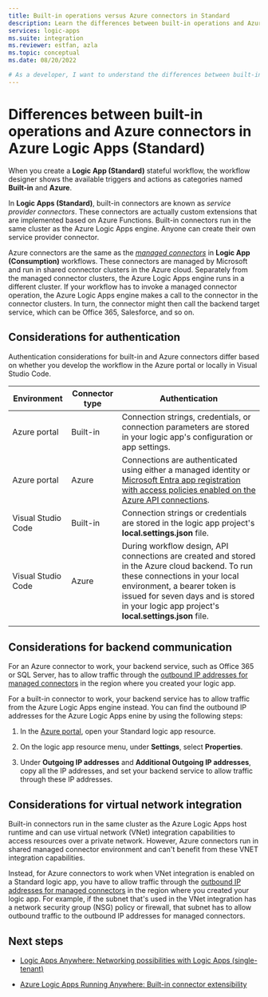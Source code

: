 ```yaml
---
title: Built-in operations versus Azure connectors in Standard
description: Learn the differences between built-in operations and Azure connectors for Standard logic apps.
services: logic-apps
ms.suite: integration
ms.reviewer: estfan, azla
ms.topic: conceptual
ms.date: 08/20/2022

# As a developer, I want to understand the differences between built-in and Azure connectors in Azure Logic Apps (Standard).
---
```


# Differences between built-in operations and Azure connectors in Azure Logic Apps (Standard)

When you create a **Logic App (Standard)** stateful workflow, the workflow designer shows the available triggers and actions as categories named **Built-in** and **Azure**. 

In **Logic Apps (Standard)**, built-in connectors are known as *service provider connectors*. These connectors are actually custom extensions that are implemented based on Azure Functions. Built-in connectors run in the same cluster as the Azure Logic Apps engine. Anyone can create their own service provider connector.

Azure connectors are the same as the [*managed connectors*](managed.md) in **Logic App (Consumption)** workflows. These connectors are managed by Microsoft and run in shared connector clusters in the Azure cloud. Separately from the managed connector clusters, the Azure Logic Apps engine runs in a different cluster. If your workflow has to invoke a managed connector operation, the Azure Logic Apps engine makes a call to the connector in the connector clusters. In turn, the connector might then call the backend target service, which can be Office 365, Salesforce, and so on.

<a name="considerations-authentication"></a>

## Considerations for authentication

Authentication considerations for built-in and Azure connectors differ based on whether you develop the workflow in the Azure portal or locally in Visual Studio Code.

| Environment | Connector type | Authentication |
|-------------|----------------|----------------|
| Azure portal | Built-in | Connection strings, credentials, or connection parameters are stored in your logic app's configuration or app settings. |
| Azure portal | Azure | Connections are authenticated using either a managed identity or [Microsoft Entra app registration with access policies enabled on the Azure API connections](../logic-apps/azure-arc-enabled-logic-apps-create-deploy-workflows.md#set-up-connection-authentication). |
| Visual Studio Code | Built-in | Connection strings or credentials are stored in the logic app project's **local.settings.json** file. |
| Visual Studio Code | Azure | During workflow design, API connections are created and stored in the Azure cloud backend. To run these connections in your local environment, a bearer token is issued for seven days and is stored in your logic app project's **local.settings.json** file. |
||||

<a name="considerations-backend-communication"></a>

## Considerations for backend communication

For an Azure connector to work, your backend service, such as Office 365 or SQL Server, has to allow traffic through the [outbound IP addresses for managed connectors](/connectors/common/outbound-ip-addresses) in the region where you created your logic app.

For a built-in connector to work, your backend service has to allow traffic from the Azure Logic Apps engine instead. You can find the outbound IP addresses for the Azure Logic Apps enine by using the following steps:

1. In the [Azure portal](https://portal.azure.com), open your Standard logic app resource.

1. On the logic app resource menu, under **Settings**, select **Properties**.

1. Under **Outgoing IP addresses** and **Additional Outgoing IP addresses**, copy all the IP addresses, and set your backend service to allow traffic through these IP addresses.

<a name="considerations-vnet"></a>

## Considerations for virtual network integration

Built-in connectors run in the same cluster as the Azure Logic Apps host runtime and can use virtual network (VNet) integration capabilities to access resources over a private network. However, Azure connectors run in shared managed connector environment and can't benefit from these VNET integration capabilities.

Instead, for Azure connectors to work when VNet integration is enabled on a Standard logic app, you have to allow traffic through the [outbound IP addresses for managed connectors](/connectors/common/outbound-ip-addresses) in the region where you created your logic app. For example, if the subnet that's used in the VNet integration has a network security group (NSG) policy or firewall, that subnet has to allow outbound traffic to the outbound IP addresses for managed connectors.

## Next steps

- [Logic Apps Anywhere: Networking possibilities with Logic Apps (single-tenant)](https://techcommunity.microsoft.com/t5/integrations-on-azure/logic-apps-anywhere-networking-possibilities-with-logic-app/ba-p/2105047)

- [Azure Logic Apps Running Anywhere: Built-in connector extensibility](https://techcommunity.microsoft.com/t5/integrations-on-azure-blog/azure-logic-apps-running-anywhere-built-in-connector/ba-p/1921272)
